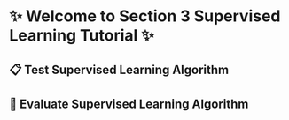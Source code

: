 # ✨ Welcome to Section 3 Supervised Learning Tutorial ✨

## 📋 Test Supervised Learning Algorithm

## 🔬 Evaluate Supervised Learning Algorithm
